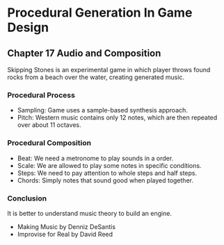 # Procedural Generation In Game Design

## Chapter 17 Audio and Composition

Skipping Stones is an experimental game in which player throws found rocks from a beach over the water, creating generated music.

### Procedural Process

- Sampling: Game uses a sample-based synthesis approach.
- Pitch: Western music contains only 12 notes, which are then repeated over about 11 octaves.

### Procedural Composition

- Beat: We need a metronome to play sounds in a order.
- Scale: We are allowed to play some notes in specific conditions.
- Steps: We need to pay attention to whole steps and half steps.
- Chords: Simply notes that sound good when played together.

### Conclusion

It is better to understand music theory to build an engine.

- Making Music by Denniz DeSantis
- Improvise for Real by David Reed
